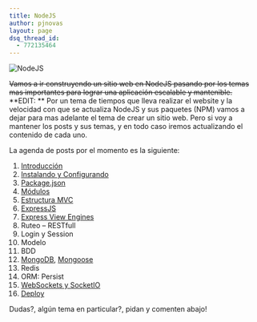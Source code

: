 ```yaml
---
title: NodeJS
author: pjnovas
layout: page
dsq_thread_id:
  - 772135464
---
```

![NodeJS][1]

<del datetime="2012-08-15T14:41:16+00:00">Vamos a ir construyendo un sitio web en NodeJS pasando por los temas mas importantes para lograr una aplicación escalable y mantenible.</del>  
**EDIT: ** Por un tema de tiempos que lleva realizar el website y la velocidad con que se actualiza NodeJS y sus paquetes (NPM) vamos a dejar para mas adelante el tema de crear un sitio web. Pero si voy a mantener los posts y sus temas, y en todo caso iremos actualizando el contenido de cada uno.

La agenda de posts por el momento es la siguiente:

  1. [Introducción][2]
  2. [Instalando y Configurando][3]
  3. [Package.json][4]
  4. [Módulos][5]
  5. [Estructura MVC][6]
  6. [ExpressJS][7]
  7. [Express View Engines][8]
  8. Ruteo &#8211; RESTfull
  9. Login y Session
 10. Modelo
 11. BDD
 12. [MongoDB][9], [Mongoose][10]
 13. Redis
 14. ORM: Persist
 15. [WebSockets y SocketIO][11]
 16. [Deploy][12]

Dudas?, algún tema en particular?, pidan y comenten abajo!

 [1]: http://fernetjs.com/wp-content/uploads/2012/02/nodejs-600.png
 [2]: http://fernetjs.com/2011/11/que-es-nodejs-breve-introduccion/ "Qué es NodeJS?, breve introducción"
 [3]: http://fernetjs.com/2011/12/configurando-nodejs/ "Configurando NodeJS"
 [4]: http://fernetjs.com/2011/12/la-era-del-package-json/ "La era del package.json"
 [5]: http://fernetjs.com/2012/02/modulos-en-nodejs/ "Módulos en NodeJS"
 [6]: http://fernetjs.com/2012/02/estructura-de-un-sitio-web-mvc-en-nodejs/ "Estructura de un sitio web MVC en NodeJS"
 [7]: http://fernetjs.com/2012/03/creando-un-server-con-expressjs/ "Creando un server con ExpressJS"
 [8]: http://fernetjs.com/2012/05/express-view-engines/ "Express View Engines"
 [9]: http://fernetjs.com/2012/08/buenos-amigos-nodejs-mongodb/ "Buenos amigos: NodeJS + MongoDB"
 [10]: http://fernetjs.com/2013/02/mongoose-nodejs-modelos-parte-1/ "Mongoose + Nodejs + Modelos! Parte 1"
 [11]: http://fernetjs.com/2012/11/websockets-y-socketio/ "WebSockets y SocketIO"
 [12]: http://fernetjs.com/2012/07/nodejs-en-la-nube-con-nodejitsu-y-nodester/ "NodeJS en la nube con Nodejitsu y Nodester"
